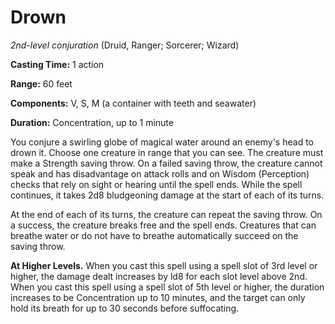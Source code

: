 # Drown
*2nd-level conjuration* (Druid, Ranger; Sorcerer; Wizard)

**Casting Time:** 1 action

**Range:** 60 feet

**Components:** V, S, M (a container with teeth and seawater)

**Duration:** Concentration, up to 1 minute

You conjure a swirling globe of magical water around an enemy's head to drown it. Choose one creature in range that you can see. The creature must make a Strength saving throw. On a failed saving throw, the creature cannot speak and has disadvantage on attack rolls and on Wisdom (Perception) checks that rely on sight or hearing until the spell ends. While the spell continues, it takes 2d8 bludgeoning damage at the start of each of its turns.

At the end of each of its turns, the creature can repeat the saving throw. On a success, the creature breaks free and the spell ends. Creatures that can breathe water or do not have to breathe automatically succeed on the saving throw.

**At Higher Levels.** When you cast this spell using a spell slot of 3rd level or higher, the damage dealt increases by ld8 for each slot level above 2nd. When you cast this spell using a spell slot of 5th level or higher, the duration increases to be Concentration up to 10 minutes, and the target can only hold its breath for up to 30 seconds before suffocating.
